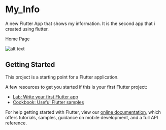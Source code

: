 # My_Info

A new Flutter App that shows my information. It is the second app that i created using flutter. 

Home Page

![alt text](https://raw.githubusercontent.com/MayankAjmeri/My_Info_App/tree/master/images/HomePage.png)

## Getting Started

This project is a starting point for a Flutter application.

A few resources to get you started if this is your first Flutter project:

- [Lab: Write your first Flutter app](https://flutter.dev/docs/get-started/codelab)
- [Cookbook: Useful Flutter samples](https://flutter.dev/docs/cookbook)

For help getting started with Flutter, view our
[online documentation](https://flutter.dev/docs), which offers tutorials,
samples, guidance on mobile development, and a full API reference.
